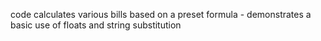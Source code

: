 code calculates various bills based on a preset formula - demonstrates a basic use of floats and string substitution




